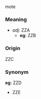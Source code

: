 mote
### Meaning
+ _adj_: ZZA
    + __eg__: ZZB

### Origin

ZZC

### Synonym

__eg__: ZZD

+ ZZE


